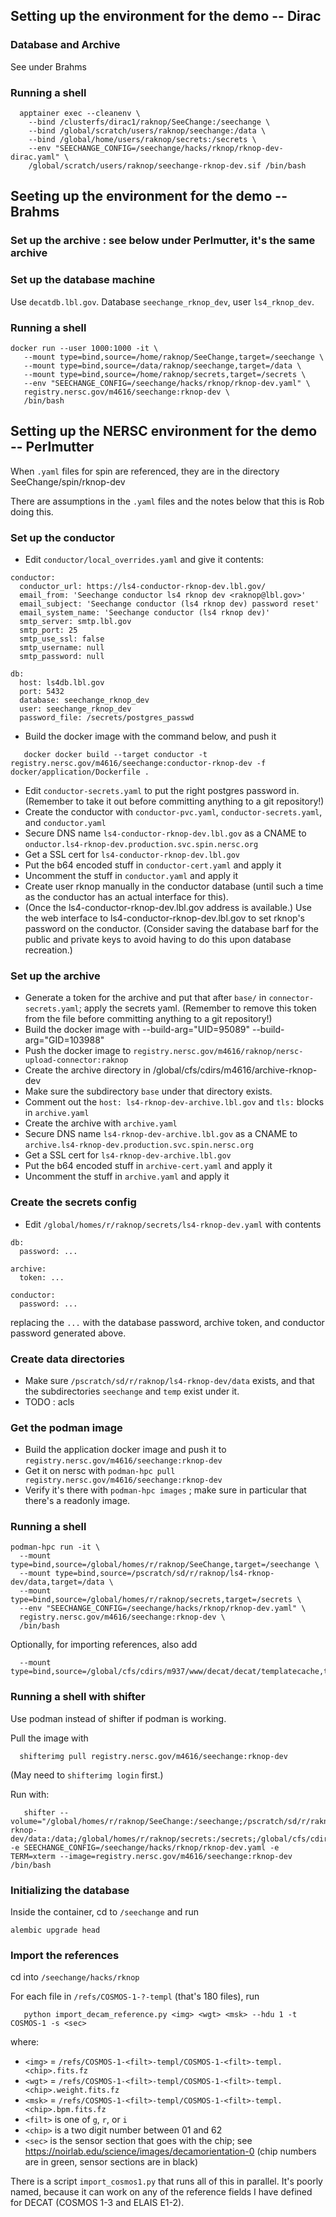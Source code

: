 ## Setting up the environment for the demo -- Dirac

### Database and Archive

See under Brahms

### Running a shell

```
  apptainer exec --cleanenv \
    --bind /clusterfs/dirac1/raknop/SeeChange:/seechange \
    --bind /global/scratch/users/raknop/seechange:/data \
    --bind /global/home/users/raknop/secrets:/secrets \
    --env "SEECHANGE_CONFIG=/seechange/hacks/rknop/rknop-dev-dirac.yaml" \
    /global/scratch/users/raknop/seechange-rknop-dev.sif /bin/bash
```

## Seeting up the environment for the demo -- Brahms

### Set up the archive : see below under Perlmutter, it's the same archive

### Set up the database machine

Use `decatdb.lbl.gov`.  Database `seechange_rknop_dev`, user `ls4_rknop_dev`.

### Running a shell

```
docker run --user 1000:1000 -it \
   --mount type=bind,source=/home/raknop/SeeChange,target=/seechange \
   --mount type=bind,source=/data/raknop/seechange,target=/data \
   --mount type=bind,source=/home/raknop/secrets,target=/secrets \
   --env "SEECHANGE_CONFIG=/seechange/hacks/rknop/rknop-dev.yaml" \
   registry.nersc.gov/m4616/seechange:rknop-dev \
   /bin/bash
```   
   

## Setting up the NERSC environment for the demo -- Perlmutter

When `.yaml` files for spin are referenced, they are in the directory SeeChange/spin/rknop-dev

There are assumptions in the `.yaml` files and the notes below that this is Rob doing this.

### Set up the conductor

* Edit `conductor/local_overrides.yaml` and give it contents:
```
conductor:
  conductor_url: https://ls4-conductor-rknop-dev.lbl.gov/
  email_from: 'Seechange conductor ls4 rknop dev <raknop@lbl.gov>'
  email_subject: 'Seechange conductor (ls4 rknop dev) password reset'
  email_system_name: 'Seechange conductor (ls4 rknop dev)'
  smtp_server: smtp.lbl.gov
  smtp_port: 25
  smtp_use_ssl: false
  smtp_username: null
  smtp_password: null

db:
  host: ls4db.lbl.gov
  port: 5432
  database: seechange_rknop_dev
  user: seechange_rknop_dev
  password_file: /secrets/postgres_passwd
```
* Build the docker image with the command below, and push it
```
   docker docker build --target conductor -t registry.nersc.gov/m4616/seechange:conductor-rknop-dev -f docker/application/Dockerfile .
```
* Edit `conductor-secrets.yaml` to put the right postgres password in. (Remember to take it out before committing anything to a git repository!)
* Create the conductor with `conductor-pvc.yaml`, `conductor-secrets.yaml`, and `conductor.yaml`
* Secure DNS name `ls4-conductor-rknop-dev.lbl.gov` as a CNAME to `onductor.ls4-rknop-dev.production.svc.spin.nersc.org`
* Get a SSL cert for `ls4-conductor-rknop-dev.lbl.gov`
* Put the b64 encoded stuff in `conductor-cert.yaml` and apply it
* Uncomment the stuff in `conductor.yaml` and apply it
* Create user rknop manually in the conductor database (until such a time as the conductor has an actual interface for this).
* (Once the ls4-conductor-rknop-dev.lbl.gov address is available.)  Use the web interface to ls4-conductor-rknop-dev.lbl.gov to set rknop's password on the conductor.  (Consider saving the database barf for the public and private keys to avoid having to do this upon database recreation.)

### Set up the archive

* Generate a token for the archive and put that after `base/` in `connector-secrets.yaml`; apply the secrets yaml.  (Remember to remove this token from the file before committing anything to a git repository!)
* Build the docker image with --build-arg="UID=95089" --build-arg="GID=103988"
* Push the docker image to `registry.nersc.gov/m4616/raknop/nersc-upload-connector:raknop`
* Create the archive directory in /global/cfs/cdirs/m4616/archive-rknop-dev
* Make sure the subdirectory `base` under that directory exists.
* Comment out the `host: ls4-rknop-dev-archive.lbl.gov` and `tls:` blocks in `archive.yaml`
* Create the archive with `archive.yaml`
* Secure DNS name `ls4-rknop-dev-archive.lbl.gov` as a CNAME to `archive.ls4-rknop-dev.production.svc.spin.nersc.org`
* Get a SSL cert for `ls4-rknop-dev-archive.lbl.gov`
* Put the b64 encoded stuff in `archive-cert.yaml` and apply it
* Uncomment the stuff in `archive.yaml` and apply it

### Create the secrets config

* Edit `/global/homes/r/raknop/secrets/ls4-rknop-dev.yaml` with contents
```
db:
  password: ...

archive:
  token: ...

conductor:
  password: ...
```
replacing the `...` with the database password, archive token, and conductor password generated above.

### Create data directories

* Make sure `/pscratch/sd/r/raknop/ls4-rknop-dev/data` exists, and that the subdirectories `seechange` and `temp` exist under it.
* TODO : acls

### Get the podman image

* Build the application docker image and push it to `registry.nersc.gov/m4616/seechange:rknop-dev`
* Get it on nersc with `podman-hpc pull registry.nersc.gov/m4616/seechange:rknop-dev`
* Verify it's there with `podman-hpc images` ; make sure in particular that there's a readonly image.

### Running a shell

```
podman-hpc run -it \
  --mount type=bind,source=/global/homes/r/raknop/SeeChange,target=/seechange \
  --mount type=bind,source=/pscratch/sd/r/raknop/ls4-rknop-dev/data,target=/data \
  --mount type=bind,source=/global/homes/r/raknop/secrets,target=/secrets \
  --env "SEECHANGE_CONFIG=/seechange/hacks/rknop/rknop-dev.yaml" \
  registry.nersc.gov/m4616/seechange:rknop-dev \
  /bin/bash
```

Optionally, for importing references, also add
```
  --mount type=bind,source=/global/cfs/cdirs/m937/www/decat/decat/templatecache,target=/refs
```

### Running a shell with shifter

Use podman instead of shifter if podman is working.

Pull the image with
```
  shifterimg pull registry.nersc.gov/m4616/seechange:rknop-dev
```
(May need to `shifterimg login` first.)

Run with:
```
   shifter --volume="/global/homes/r/raknop/SeeChange:/seechange;/pscratch/sd/r/raknop/ls4-rknop-dev/data:/data;/global/homes/r/raknop/secrets:/secrets;/global/cfs/cdirs/m937/www/decat/decat/templatecache:/refs" -e SEECHANGE_CONFIG=/seechange/hacks/rknop/rknop-dev.yaml -e TERM=xterm --image=registry.nersc.gov/m4616/seechange:rknop-dev /bin/bash
```

### Initializing the database

Inside the container, cd to `/seechange` and run
```
alembic upgrade head
```

### Import the references

cd into `/seechange/hacks/rknop`

For each file in `/refs/COSMOS-1-?-templ` (that's 180 files), run
```
   python import_decam_reference.py <img> <wgt> <msk> --hdu 1 -t COSMOS-1 -s <sec>
```
where:
* `<img>` = `/refs/COSMOS-1-<filt>-templ/COSMOS-1-<filt>-templ.<chip>.fits.fz`
* `<wgt>` = `/refs/COSMOS-1-<filt>-templ/COSMOS-1-<filt>-templ.<chip>.weight.fits.fz`
* `<msk>` = `/refs/COSMOS-1-<filt>-templ/COSMOS-1-<filt>-templ.<chip>.bpm.fits.fz`
* `<filt>` is one of `g`, `r`, or `i`
* `<chip>` is a two digit number between 01 and 62
* `<sec>` is the sensor section that goes with the chip; see https://noirlab.edu/science/images/decamorientation-0 (chip numbers are in green, sensor sections are in black)

There is a script `import_cosmos1.py` that runs all of this in parallel.  It's poorly named, because it can work on any of the reference fields I have defined for DECAT (COSMOS 1-3 and ELAIS E1-2).
